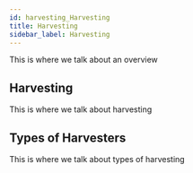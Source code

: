 ```yaml
---
id: harvesting_Harvesting
title: Harvesting
sidebar_label: Harvesting
---
```


This is where we talk about an overview

## Harvesting
This is where we talk about harvesting

## Types of Harvesters
This is where we talk about types of harvesting